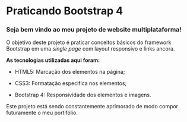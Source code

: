 # Praticando Bootstrap 4

### Seja bem vindo ao meu projeto de website multiplataforma!

O objetivo deste projeto é praticar conceitos básicos do framework Bootstrap em uma _single page_ com layout responsivo e links ancora.

**As tecnologias utilizadas aqui foram:**

- HTML5: Marcação dos elementos na página;

- CSS3: Formatação especifica nos elementos;

- Bootstrap 4: Responsividade dos elementos e imagens.

Este projeto está sendo constantemente aprimorado de modo compor futuramente o meu portifólio.
